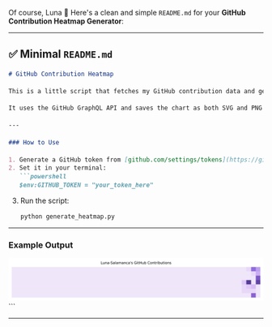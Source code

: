 Of course, Luna 🌙 Here's a clean and simple `README.md` for your **GitHub Contribution Heatmap Generator**:

---

## ✅ Minimal `README.md`

```markdown
# GitHub Contribution Heatmap

This is a little script that fetches my GitHub contribution data and generates a pretty heatmap using pastel colors.

It uses the GitHub GraphQL API and saves the chart as both SVG and PNG in the `output/` folder.

---

### How to Use

1. Generate a GitHub token from [github.com/settings/tokens](https://github.com/settings/tokens)
2. Set it in your terminal:
   ```powershell
   $env:GITHUB_TOKEN = "your_token_here"
   ```
3. Run the script:
   ```bash
   python generate_heatmap.py
   ```

---

### Example Output

<img src="./output/heatmap.svg" width="600" alt="Contribution heatmap" />
```

---
